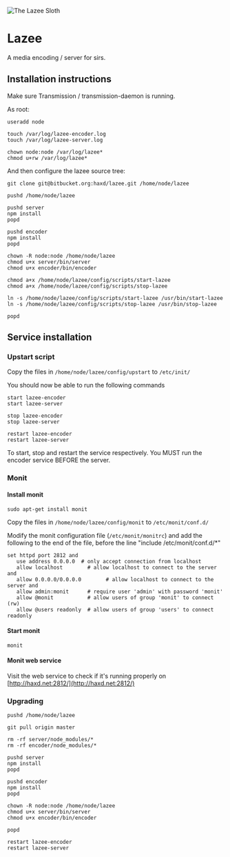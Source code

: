 ![The Lazee Sloth](http://i.imgur.com/DRmfc7t.png)

# Lazee

A media encoding / server for sirs.

## Installation instructions

Make sure Transmission / transmission-daemon is running.

As root:

    useradd node

    touch /var/log/lazee-encoder.log
    touch /var/log/lazee-server.log

    chown node:node /var/log/lazee*
    chmod u+rw /var/log/lazee*

And then configure the lazee source tree:

    git clone git@bitbucket.org:haxd/lazee.git /home/node/lazee

    pushd /home/node/lazee

    pushd server
    npm install
    popd

    pushd encoder
    npm install
    popd

    chown -R node:node /home/node/lazee
    chmod u+x server/bin/server
    chmod u+x encoder/bin/encoder

    chmod a+x /home/node/lazee/config/scripts/start-lazee
    chmod a+x /home/node/lazee/config/scripts/stop-lazee

    ln -s /home/node/lazee/config/scripts/start-lazee /usr/bin/start-lazee
    ln -s /home/node/lazee/config/scripts/stop-lazee /usr/bin/stop-lazee

    popd

## Service installation

### Upstart script

Copy the files in `/home/node/lazee/config/upstart` to `/etc/init/`

You should now be able to run the following commands

    start lazee-encoder
    start lazee-server

    stop lazee-encoder
    stop lazee-server

    restart lazee-encoder
    restart lazee-server

To start, stop and restart the service respectively. You MUST run the encoder service BEFORE the server.

### Monit

#### Install monit

    sudo apt-get install monit

Copy the files in `/home/node/lazee/config/monit` to `/etc/monit/conf.d/`

Modify the monit configuration file (`/etc/monit/monitrc`) and add the following to the end of the file,
before the line "include /etc/monit/conf.d/*"

    set httpd port 2812 and
       use address 0.0.0.0  # only accept connection from localhost
       allow localhost        # allow localhost to connect to the server and
       allow 0.0.0.0/0.0.0.0        # allow localhost to connect to the server and
       allow admin:monit      # require user 'admin' with password 'monit'
       allow @monit           # allow users of group 'monit' to connect (rw)
       allow @users readonly  # allow users of group 'users' to connect readonly

#### Start monit

    monit

#### Monit web service

Visit the web service to check if it's running properly on [http://haxd.net:2812/](http://haxd.net:2812/)

### Upgrading

    pushd /home/node/lazee

    git pull origin master

    rm -rf server/node_modules/*
    rm -rf encoder/node_modules/*

    pushd server
    npm install
    popd

    pushd encoder
    npm install
    popd

    chown -R node:node /home/node/lazee
    chmod u+x server/bin/server
    chmod u+x encoder/bin/encoder

    popd

    restart lazee-encoder
    restart lazee-server